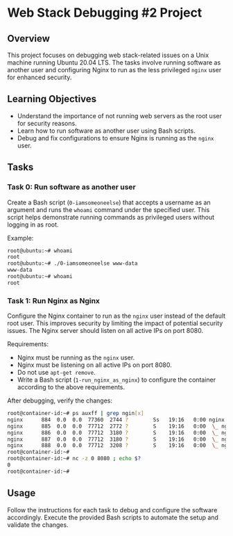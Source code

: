 # Web Stack Debugging #2 Project

## Overview

This project focuses on debugging web stack-related issues on a Unix machine running Ubuntu 20.04 LTS. The tasks involve running software as another user and configuring Nginx to run as the less privileged `nginx` user for enhanced security.

## Learning Objectives

- Understand the importance of not running web servers as the root user for security reasons.
- Learn how to run software as another user using Bash scripts.
- Debug and fix configurations to ensure Nginx is running as the `nginx` user.

## Tasks

### Task 0: Run software as another user

Create a Bash script (`0-iamsomeoneelse`) that accepts a username as an argument and runs the `whoami` command under the specified user. This script helps demonstrate running commands as privileged users without logging in as root.

Example:

```bash
root@ubuntu:~# whoami
root
root@ubuntu:~# ./0-iamsomeoneelse www-data
www-data
root@ubuntu:~# whoami
root
```

### Task 1: Run Nginx as Nginx

Configure the Nginx container to run as the `nginx` user instead of the default root user. This improves security by limiting the impact of potential security issues. The Nginx server should listen on all active IPs on port 8080.

Requirements:

- Nginx must be running as the `nginx` user.
- Nginx must be listening on all active IPs on port 8080.
- Do not use `apt-get remove`.
- Write a Bash script (`1-run_nginx_as_nginx`) to configure the container according to the above requirements.

After debugging, verify the changes:

```bash
root@container-id:~# ps auxff | grep ngin[x]
nginx      884  0.0  0.0  77360  2744 ?        Ss   19:16   0:00 nginx: master process /usr/sbin/nginx
nginx      885  0.0  0.0  77712  2772 ?        S    19:16   0:00  \_ nginx: worker process
nginx      886  0.0  0.0  77712  3180 ?        S    19:16   0:00  \_ nginx: worker process
nginx      887  0.0  0.0  77712  3180 ?        S    19:16   0:00  \_ nginx: worker process
nginx      888  0.0  0.0  77712  3208 ?        S    19:16   0:00  \_ nginx: worker process
root@container-id:~#
root@container-id:~# nc -z 0 8080 ; echo $?
0
root@container-id:~#
```

## Usage

Follow the instructions for each task to debug and configure the software accordingly. Execute the provided Bash scripts to automate the setup and validate the changes.
